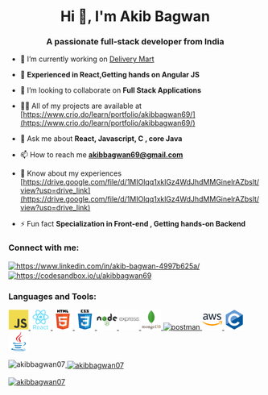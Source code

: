 <h1 align="center">Hi 👋, I'm Akib Bagwan</h1>
<h3 align="center">A passionate full-stack developer from India</h3>

- 🔭 I’m currently working on [Delivery Mart](https://profile-fyi-fdt-test.vercel.app/)

- 🌱 **Experienced in React,Getting hands on Angular JS**

- 🤝 I’m looking to collaborate on **Full Stack Applications**

- 👨‍💻 All of my projects are available at [https://www.crio.do/learn/portfolio/akibbagwan69/](https://www.crio.do/learn/portfolio/akibbagwan69/)

- 💬 Ask me about **React, Javascript, C , core Java**

- 📫 How to reach me **akibbagwan69@gmail.com**

- 📄 Know about my experiences [https://drive.google.com/file/d/1MIOlqq1xklGz4WdJhdMMGinelrAZbslt/view?usp=drive_link](https://drive.google.com/file/d/1MIOlqq1xklGz4WdJhdMMGinelrAZbslt/view?usp=drive_link)

- ⚡ Fun fact **Specialization in Front-end , Getting hands-on Backend**

<h3 align="left">Connect with me:</h3>
<p align="left">
<a href="https://linkedin.com/in/https://www.linkedin.com/in/akib-bagwan-4997b625a/" target="blank"><img align="center" src="https://raw.githubusercontent.com/rahuldkjain/github-profile-readme-generator/master/src/images/icons/Social/linked-in-alt.svg" alt="https://www.linkedin.com/in/akib-bagwan-4997b625a/" height="30" width="40" /></a>
<a href="https://codesandbox.com/https://codesandbox.io/u/akibbagwan69" target="blank"><img align="center" src="https://raw.githubusercontent.com/rahuldkjain/github-profile-readme-generator/master/src/images/icons/Social/codesandbox.svg" alt="https://codesandbox.io/u/akibbagwan69" height="30" width="40" /></a>
</p>

<h3 align="left">Languages and Tools:</h3>
<p align="left"></a> <a href="https://developer.mozilla.org/en-US/docs/Web/JavaScript" target="_blank" rel="noreferrer"> <img src="https://raw.githubusercontent.com/devicons/devicon/master/icons/javascript/javascript-original.svg" alt="javascript" width="40" height="40"/> </a> <a href="https://reactjs.org/" target="_blank" rel="noreferrer"> <img src="https://raw.githubusercontent.com/devicons/devicon/master/icons/react/react-original-wordmark.svg" alt="react" width="40" height="40"/> </a>  <a href="https://www.w3.org/html/" target="_blank" rel="noreferrer"> <img src="https://raw.githubusercontent.com/devicons/devicon/master/icons/html5/html5-original-wordmark.svg" alt="html5" width="40" height="40"/> </a><a href="https://www.w3schools.com/css/" target="_blank" rel="noreferrer"> <img src="https://raw.githubusercontent.com/devicons/devicon/master/icons/css3/css3-original-wordmark.svg" alt="css3" width="40" height="40"/> </a> <a href="https://nodejs.org" target="_blank" rel="noreferrer"> <img src="https://raw.githubusercontent.com/devicons/devicon/master/icons/nodejs/nodejs-original-wordmark.svg" alt="nodejs" width="40" height="40"/> </a> <a href="https://expressjs.com" target="_blank" rel="noreferrer"> <img src="https://raw.githubusercontent.com/devicons/devicon/master/icons/express/express-original-wordmark.svg" alt="express" width="40" height="40"/> </a>   <a href="https://www.mongodb.com/" target="_blank" rel="noreferrer"> <img src="https://raw.githubusercontent.com/devicons/devicon/master/icons/mongodb/mongodb-original-wordmark.svg" alt="mongodb" width="40" height="40"/> </a><a href="https://postman.com" target="_blank" rel="noreferrer"> <img src="https://www.vectorlogo.zone/logos/getpostman/getpostman-icon.svg" alt="postman" width="40" height="40"/> </a> <a href="https://aws.amazon.com" target="_blank" rel="noreferrer"> <img src="https://raw.githubusercontent.com/devicons/devicon/master/icons/amazonwebservices/amazonwebservices-original-wordmark.svg" alt="aws" width="40" height="40"/> </a> <a href="https://www.cprogramming.com/" target="_blank" rel="noreferrer"> <img src="https://raw.githubusercontent.com/devicons/devicon/master/icons/c/c-original.svg" alt="c" width="40" height="40"/> </a> <a href="https://www.java.com" target="_blank" rel="noreferrer"> <img src="https://raw.githubusercontent.com/devicons/devicon/master/icons/java/java-original.svg" alt="java" width="40" height="40"/></p>

<p><img align="left" src="https://github-readme-stats.vercel.app/api/top-langs?username=akibbagwan07&show_icons=true&locale=en&layout=compact" alt="akibbagwan07" /></p>

<p>&nbsp;<img align="center" src="https://github-readme-stats.vercel.app/api?username=akibbagwan07&show_icons=true&locale=en" alt="akibbagwan07" /></p>

<p><img align="center" src="https://github-readme-streak-stats.herokuapp.com/?user=akibbagwan07&" alt="akibbagwan07" /></p>
